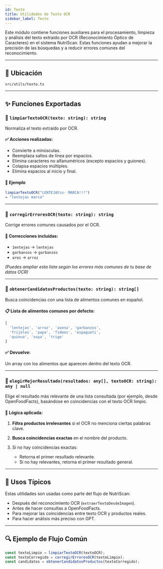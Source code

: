 ```yaml
---
id: Texto
title: Utilidades de Texto OCR
sidebar_label: Texto
---
```


Este módulo contiene funciones auxiliares para el procesamiento, limpieza y análisis del texto extraído por OCR (Reconocimiento Óptico de Caracteres) en el sistema NutriScan. Estas funciones ayudan a mejorar la precisión de las búsquedas y a reducir errores comunes del reconocimiento.

---

## 📌 Ubicación

`src/utils/texto.ts`

---

## ✨ Funciones Exportadas

### 🔹 `limpiarTextoOCR(texto: string): string`

Normaliza el texto extraído por OCR.

#### ✅ Acciones realizadas:

- Convierte a minúsculas.
- Reemplaza saltos de línea por espacios.
- Elimina caracteres no alfanuméricos (excepto espacios y guiones).
- Colapsa espacios múltiples.
- Elimina espacios al inicio y final.

#### 🧪 Ejemplo

```ts
limpiarTextoOCR("LENTEJAS\n- MARCA!!!")
→ "lentejas marca"
````

---

### 🔹 `corregirErroresOCR(texto: string): string`

Corrige errores comunes causados por el OCR.

#### 🔁 Correcciones incluidas:

* `1entejas` → `lentejas`
* `garbansos` → `garbanzos`
* `aros` → `arroz`

*(Puedes ampliar esta lista según los errores más comunes de tu base de datos OCR)*

---

### 🔹 `obtenerCandidatosProductos(texto: string): string[]`

Busca coincidencias con una lista de alimentos comunes en español.

#### 📋 Lista de alimentos comunes por defecto:

```ts
[
  'lentejas', 'arroz', 'avena', 'garbanzos',
  'frijoles', 'papa', 'fideos', 'espagueti',
  'quinua', 'soya', 'trigo'
]
```

#### ✅ Devuelve:

Un array con los alimentos que aparecen dentro del texto OCR.

---

### 🔹 `elegirMejorResultado(resultados: any[], textoOCR: string): any | null`

Elige el resultado más relevante de una lista consultada (por ejemplo, desde OpenFoodFacts), basándose en coincidencias con el texto OCR limpio.

#### 🧠 Lógica aplicada:

1. **Filtra productos irrelevantes** si el OCR no menciona ciertas palabras clave.
2. **Busca coincidencias exactas** en el nombre del producto.
3. Si no hay coincidencias exactas:

   * Retorna el primer resultado relevante.
   * Si no hay relevantes, retorna el primer resultado general.

---

## 🎯 Usos Típicos

Estas utilidades son usadas como parte del flujo de NutriScan:

* Después del reconocimiento OCR (`extraerTextoDesdeImagen`).
* Antes de hacer consultas a OpenFoodFacts.
* Para mejorar las coincidencias entre texto OCR y productos reales.
* Para hacer análisis más preciso con GPT.

---

## 🔍 Ejemplo de Flujo Común

```ts
const textoLimpio = limpiarTextoOCR(textoOCR);
const textoCorregido = corregirErroresOCR(textoLimpio);
const candidatos = obtenerCandidatosProductos(textoCorregido);
```
